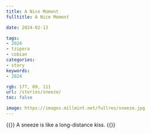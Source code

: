 ```yaml
---
title: A Nice Moment
fulltitle: A Nice Moment

date: 2024-02-13

tags:
- 2024
- tzipora
- cobian
categories:
- story
keywords:
- 2024

rgb: 177, 89, 111
url: /stories/sneeze/
toc: false

image: https://images.millmint.net/fullres/sneeze.jpg
---
```

{{<note caption>}}
A sneeze is like a long-distance kiss.
{{</note>}}